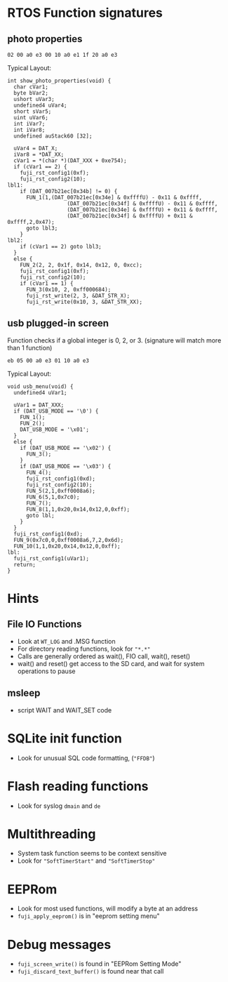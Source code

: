 # RTOS Function signatures
## photo properties
```
02 00 a0 e3 00 10 a0 e1 1f 20 a0 e3
```
Typical Layout:
```
int show_photo_properties(void) {
  char cVar1;
  byte bVar2;
  ushort uVar3;
  undefined4 uVar4;
  short sVar5;
  uint uVar6;
  int iVar7;
  int iVar8;
  undefined auStack60 [32];
  
  uVar4 = DAT_X;
  iVar8 = *DAT_XX;
  cVar1 = *(char *)(DAT_XXX + 0xe754);
  if (cVar1 == 2) {
    fuji_rst_config1(0xf);
    fuji_rst_config2(10);
lbl1:
    if (DAT_007b21ec[0x34b] != 0) {
      FUN_1(1,(DAT_007b21ec[0x34e] & 0xffffU) - 0x11 & 0xffff,
                   (DAT_007b21ec[0x34f] & 0xffffU) - 0x11 & 0xffff,
                   (DAT_007b21ec[0x34e] & 0xffffU) + 0x11 & 0xffff,
                   (DAT_007b21ec[0x34f] & 0xffffU) + 0x11 & 0xffff,2,0x47);
      goto lbl3;
    }
lbl2:
    if (cVar1 == 2) goto lbl3;
  }
  else {
    FUN_2(2, 2, 0x1f, 0x14, 0x12, 0, 0xcc);
    fuji_rst_config1(0xf);
    fuji_rst_config2(10);
    if (cVar1 == 1) {
      FUN_3(0x10, 2, 0xff000684);
      fuji_rst_write(2, 3, &DAT_STR_X);
      fuji_rst_write(0x10, 3, &DAT_STR_XX);
```
## usb plugged-in screen
Function checks if a global integer is 0, 2, or 3. (signature will match more than 1 function)
```
eb 05 00 a0 e3 01 10 a0 e3
```
Typical Layout:
```
void usb_menu(void) {
  undefined4 uVar1;
  
  uVar1 = DAT_XXX;
  if (DAT_USB_MODE == '\0') {
    FUN_1();
    FUN_2();
    DAT_USB_MODE = '\x01';
  }
  else {
    if (DAT_USB_MODE == '\x02') {
      FUN_3();
    }
    if (DAT_USB_MODE == '\x03') {
      FUN_4();
      fuji_rst_config1(0xd);
      fuji_rst_config2(10);
      FUN_5(2,1,0xff0008a6);
      FUN_6(5,1,0x7c0);
      FUN_7();
      FUN_8(1,1,0x20,0x14,0x12,0,0xff);
      goto lbl;
    }
  }
  fuji_rst_config1(0xd);
  FUN_9(0x7c0,0,0xff0008a6,7,2,0x6d);
  FUN_10(1,1,0x20,0x14,0x12,0,0xff);
lbl:
  fuji_rst_config1(uVar1);
  return;
}
```


# Hints
## File IO Functions
- Look at `WT_LOG` and .MSG function
- For directory reading functions, look for `"*.*"`
- Calls are generally ordered as wait(), FIO call, wait(), reset()
- wait() and reset() get access to the SD card, and wait for system operations to pause

## msleep
- script WAIT and WAIT_SET code

# SQLite init function
- Look for unusual SQL code formatting, (`"FFDB"`)

# Flash reading functions
- Look for syslog `dmain` and `de`

# Multithreading
- System task function seems to be context sensitive
- Look for `"SoftTimerStart"` and `"SoftTimerStop"`

# EEPRom
- Look for most used functions, will modify a byte at an address
- `fuji_apply_eeprom()` is in "eeprom setting menu"

# Debug messages
- `fuji_screen_write()` is found in "EEPRom Setting Mode"
- `fuji_discard_text_buffer()` is found near that call

